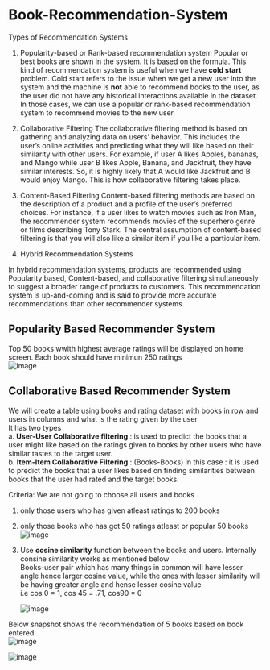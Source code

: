 # Book-Recommendation-System

Types of Recommendation Systems
1.	Popularity-based or Rank-based recommendation system
Popular or best books are shown in the system. It is based on the formula.
This kind of recommendation system is useful when we have **cold start** problem. Cold start refers to the issue when we get a new user into the system and the machine is **not** able to recommend books to the user, as the user did not have any historical interactions available in the dataset. In those cases, we can use a popular or rank-based recommendation system to recommend movies to the new user.

3.	Collaborative Filtering
The collaborative filtering method is based on gathering and analyzing data on users’ behavior. This includes the user’s online activities and predicting what they will like based on their similarity with other users.
For example, if user A likes Apples, bananas, and Mango while user B likes Apple, Banana, and Jackfruit, they have similar interests. So, it is highly likely that A would like Jackfruit and B would enjoy Mango. This is how collaborative filtering takes place.

4.	Content-Based Filtering
Content-based filtering methods are based on the description of a product and a profile of the user’s preferred choices. 
For instance, if a user likes to watch movies such as Iron Man, the recommender system recommends movies of the superhero genre or films describing Tony Stark. The central assumption of content-based filtering is that you will also like a similar item if you like a particular item.

4.	Hybrid Recommendation Systems

In hybrid recommendation systems, products are recommended using Popularity based, Content-based, and collaborative filtering simultaneously to suggest a broader range of products to customers. This recommendation system is up-and-coming and is said to provide more accurate recommendations than other recommender systems.

## Popularity Based Recommender System
Top 50 books wwith highest average ratings will be displayed on home screen. Each book should have minimun 250 ratings </br>
![image](https://github.com/ravi0dubey/Book-Recommendation-System/assets/38419795/944028b2-bf7c-451f-990b-f455b92f5e65)

## Collaborative Based Recommender System
We will create a table using books and rating dataset with books in row and users in columns and what is the rating given by the user </br>
It has two types </br>
a. **User-User Collaborative filtering** : is used to predict the books that a user might like based on the ratings given to books by other users who have similar tastes to the target user. </br>
b. **Item-Item Collaborative Filtering** : (Books-Books) in this case  : it is used to predict the books that a user likes based on finding similarities between books that the user had rated and the target books.</br>

Criteria: We are not going to choose all users and books
1. only those users who has given atleast ratings to 200 books </br>
2. only those books who has got 50 ratings atleast or popular 50 books </br>
![image](https://github.com/ravi0dubey/Book-Recommendation-System/assets/38419795/20678e54-aa9d-41ba-aed7-51df2f920ca5)
3. Use **cosine similarity** function between the books and users. Internally consine similarity works as mentioned below </br>
   Books-user pair which has many things in common will have lesser angle hence larger cosine value, while the ones with lesser similarity will be having greater angle and hense lesser cosine value</br>
   i.e cos 0 = 1, cos 45 = .71, cos90 = 0</br>
   
   ![image](https://github.com/ravi0dubey/Book-Recommendation-System/assets/38419795/8eb19915-1de9-4873-82d1-e782bc036d24) </br>


  Below snapshot shows the recommendation of 5 books based on book entered </br>
![image](https://github.com/ravi0dubey/Book-Recommendation-System/assets/38419795/3517ed64-ba68-4929-82ef-9d917816f36e) </br>

![image](https://github.com/ravi0dubey/Book-Recommendation-System/assets/38419795/fb8a3d61-aac9-4bdd-84b3-28fbeaf53474)


